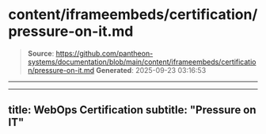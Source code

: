# content/iframeembeds/certification/pressure-on-it.md

> **Source**: https://github.com/pantheon-systems/documentation/blob/main/content/iframeembeds/certification/pressure-on-it.md
> **Generated**: 2025-09-23 03:16:53

---

---
title: WebOps Certification
subtitle: "Pressure on IT"
---

<Partial file="certification-guide/pressure-on-it.md" />
